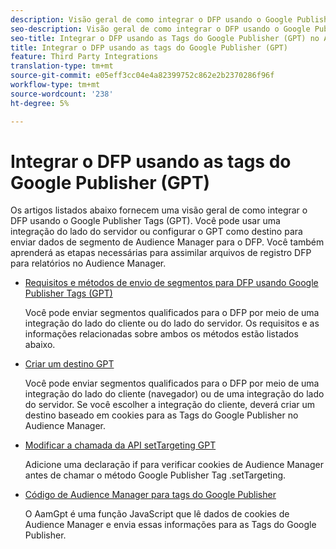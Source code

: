 ```yaml
---
description: Visão geral de como integrar o DFP usando o Google Publisher Tags (GPT).
seo-description: Visão geral de como integrar o DFP usando o Google Publisher Tags (GPT) no Adobe Audience Manager (AAM).
seo-title: Integrar o DFP usando as Tags do Google Publisher (GPT) no Adobe Audience Manager (AAM)
title: Integrar o DFP usando as tags do Google Publisher (GPT)
feature: Third Party Integrations
translation-type: tm+mt
source-git-commit: e05eff3cc04e4a82399752c862e2b2370286f96f
workflow-type: tm+mt
source-wordcount: '238'
ht-degree: 5%

---
```



# Integrar o DFP usando as tags do Google Publisher (GPT)

Os artigos listados abaixo fornecem uma visão geral de como integrar o DFP usando o Google Publisher Tags (GPT). Você pode usar uma integração do lado do servidor ou configurar o GPT como destino para enviar dados de segmento de Audience Manager para o DFP. Você também aprenderá as etapas necessárias para assimilar arquivos de registro DFP para relatórios no Audience Manager.

* [Requisitos e métodos de envio de segmentos para DFP usando Google Publisher Tags (GPT)](/help/using/integration/gpt-aam-destination/gpt-aam-requirements.md)

   Você pode enviar segmentos qualificados para o DFP por meio de uma integração do lado do cliente ou do lado do servidor. Os requisitos e as informações relacionadas sobre ambos os métodos estão listados abaixo.

* [Criar um destino GPT](/help/using/integration/gpt-aam-destination/gpt-aam-create-destination.md)

   Você pode enviar segmentos qualificados para o DFP por meio de uma integração do lado do cliente (navegador) ou de uma integração do lado do servidor. Se você escolher a integração do cliente, deverá criar um destino baseado em cookies para as Tags do Google Publisher no Audience Manager.

* [Modificar a chamada da API setTargeting GPT](/help/using/integration/gpt-aam-destination/gpt-aam-modify-api.md)

   Adicione uma declaração if para verificar cookies de Audience Manager antes de chamar o método Google Publisher Tag .setTargeting.

* [Código de Audience Manager para tags do Google Publisher](/help/using/integration/gpt-aam-destination/gpt-aam-aamgpt-code.md)

   O AamGpt é uma função JavaScript que lê dados de cookies de Audience Manager e envia essas informações para as Tags do Google Publisher.
